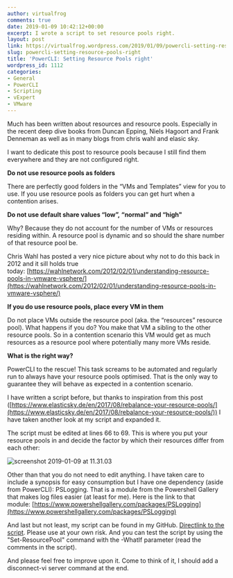 ```yaml
---
author: virtualfrog
comments: true
date: 2019-01-09 10:42:12+00:00
excerpt: I wrote a script to set resource pools right.
layout: post
link: https://virtualfrog.wordpress.com/2019/01/09/powercli-setting-resource-pools-right/
slug: powercli-setting-resource-pools-right
title: 'PowerCLI: Setting Resource Pools right'
wordpress_id: 1112
categories:
- General
- PowerCLI
- Scripting
- vExpert
- VMware
---
```


Much has been written about resources and resource pools. Especially in the recent deep dive books from Duncan Epping, Niels Hagoort and Frank Denneman as well as in many blogs from chris wahl and elasic sky.

I want to dedicate this post to resource pools because I still find them everywhere and they are not configured right.

<!-- more -->

**Do not use resource pools as folders**

There are perfectly good folders in the “VMs and Templates” view for you to use. If you use resource pools as folders you can get hurt when a contention arises.



**Do not use default share values “low”, “normal” and “high"**

Why? Because they do not account for the number of VMs or resources residing within. A resource pool is dynamic and so should the share number of that resource pool be.

Chris Wahl has posted a very nice picture about why not to do this back in 2012 and it sill holds true today: [https://wahlnetwork.com/2012/02/01/understanding-resource-pools-in-vmware-vsphere/](https://wahlnetwork.com/2012/02/01/understanding-resource-pools-in-vmware-vsphere/)



**If you do use resource pools, place every VM in them**

Do not place VMs outside the resource pool (aka. the “resources” resource pool). What happens if you do? You make that VM a sibling to the other resource pools. So in a contention scenario this VM would get as much resources as a resource pool where potentially many more VMs reside.



**What is the right way?**

PowerCLI to the rescue! This task screams to be automated and regularly run to always have your resource pools optimised. That is the only way to guarantee they will behave as expected in a contention scenario.

I have written a script before, but thanks to inspiration from this post ([https://www.elasticsky.de/en/2017/08/rebalance-your-resource-pools/](https://www.elasticsky.de/en/2017/08/rebalance-your-resource-pools/)) I have taken another look at my script and expanded it.

The script must be edited at lines 66 to 69. This is where you put your resource pools in and decide the factor by which their resources differ from each other:

![screenshot 2019-01-09 at 11.31.03](https://virtualfrog.files.wordpress.com/2019/01/screenshot-2019-01-09-at-11.31.03.png)



Other than that you do not need to edit anything. I have taken care to include a synopsis for easy consumption but I have one dependency (aside from PowerCLI): PSLogging. That is a module from the Powershell Gallery that makes log files easier (at least for me). Here is the link to that module: [https://www.powershellgallery.com/packages/PSLogging](https://www.powershellgallery.com/packages/PSLogging)

And last but not least, my script can be found in my GitHub. [Directlink to the script](https://github.com/virtualFrog/PowerCLI-Scripts/blob/master/Set-ResourcePoolGranular.ps1). Please use at your own risk. And you can test the script by using the "Set-ResourcePool" command with the -WhatIf parameter (read the comments in the script).

And please feel free to improve upon it. Come to think of it, I should add a disconnect-vi server command at the end.


